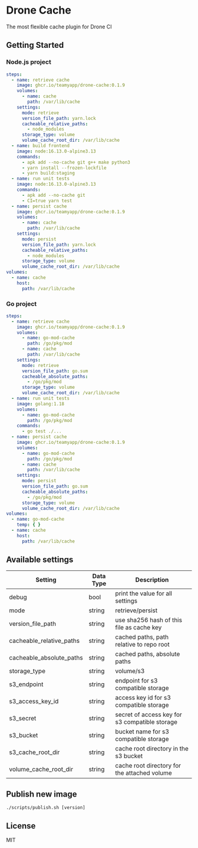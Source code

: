 # Drone Cache

The most flexible cache plugin for Drone CI

## Getting Started

### Node.js project

```yaml
steps:
  - name: retrieve cache
    image: ghcr.io/teamyapp/drone-cache:0.1.9
    volumes:
      - name: cache
        path: /var/lib/cache
    settings:
      mode: retrieve
      version_file_path: yarn.lock
      cacheable_relative_paths:
        - node_modules
      storage_type: volume
      volume_cache_root_dir: /var/lib/cache
  - name: build frontend
    image: node:16.13.0-alpine3.13
    commands:
      - apk add --no-cache git g++ make python3
      - yarn install --frozen-lockfile
      - yarn build:staging
  - name: run unit tests
    image: node:16.13.0-alpine3.13
    commands:
      - apk add --no-cache git
      - CI=true yarn test
  - name: persist cache
    image: ghcr.io/teamyapp/drone-cache:0.1.9
    volumes:
      - name: cache
        path: /var/lib/cache
    settings:
      mode: persist
      version_file_path: yarn.lock
      cacheable_relative_paths:
        - node_modules
      storage_type: volume
      volume_cache_root_dir: /var/lib/cache
volumes:
  - name: cache
    host:
      path: /var/lib/cache
```

### Go project

```yaml
steps:
  - name: retrieve cache
    image: ghcr.io/teamyapp/drone-cache:0.1.9
    volumes:
      - name: go-mod-cache
        path: /go/pkg/mod
      - name: cache
        path: /var/lib/cache
    settings:
      mode: retrieve
      version_file_path: go.sum
      cacheable_absolute_paths:
        - /go/pkg/mod
      storage_type: volume
      volume_cache_root_dir: /var/lib/cache
  - name: run unit tests
    image: golang:1.18
    volumes:
      - name: go-mod-cache
        path: /go/pkg/mod
    commands:
      - go test ./...
  - name: persist cache
    image: ghcr.io/teamyapp/drone-cache:0.1.9
    volumes:
      - name: go-mod-cache
        path: /go/pkg/mod
      - name: cache
        path: /var/lib/cache
    settings:
      mode: persist
      version_file_path: go.sum
      cacheable_absolute_paths:
        - /go/pkg/mod
      storage_type: volume
      volume_cache_root_dir: /var/lib/cache
volumes:
  - name: go-mod-cache
    temp: { }
  - name: cache
    host:
      path: /var/lib/cache
```

## Available settings

| Setting                  | Data Type | Description                                    |
|--------------------------|-----------|------------------------------------------------|
| debug                    | bool      | print the value for all settings               |
| mode                     | string    | retrieve/persist                               | 
| version_file_path        | string    | use sha256 hash of this file as cache key      | 
| cacheable_relative_paths | string    | cached paths, path relative to repo root       |
| cacheable_absolute_paths | string    | cached paths, absolute paths                   |
| storage_type             | string    | volume/s3                                      |
| s3_endpoint              | string    | endpoint for s3 compatible storage             |
| s3_access_key_id         | string    | access key id for s3 compatible storage        |
| s3_secret                | string    | secret of access key for s3 compatible storage |
| s3_bucket                | string    | bucket name for s3 compatible storage          |
| s3_cache_root_dir        | string    | cache root directory in the s3 bucket          |
| volume_cache_root_dir    | string    | cache root directory for the attached volume   |

## Publish new image
```
./scripts/publish.sh [version]
```

## License

MIT
